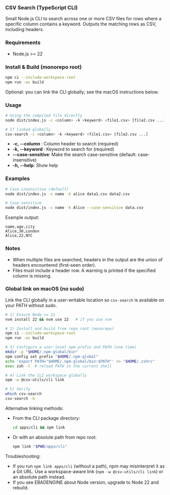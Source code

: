 ### CSV Search (TypeScript CLI)

Small Node.js CLI to search across one or more CSV files for rows where a specific column contains a keyword. Outputs the matching rows as CSV, including headers.

### Requirements

- Node.js >= 22

### Install & Build (monorepo root)

```bash
npm ci --include-workspace-root
npm run -ws build
```

Optional: you can link the CLI globally; see the macOS instructions below.

### Usage

```bash
# Using the compiled file directly
node dist/index.js -c <column> -k <keyword> <file1.csv> [file2.csv ...]

# If linked globally
csv-search -c <column> -k <keyword> <file1.csv> [file2.csv ...]
```

- **-c, --column <name>**: Column header to search (required)
- **-k, --keyword <value>**: Keyword to search for (required)
- **--case-sensitive**: Make the search case-sensitive (default: case-insensitive)
- **-h, --help**: Show help

### Examples

```bash
# Case-insensitive (default)
node dist/index.js -c name -k alice data1.csv data2.csv

# Case-sensitive
node dist/index.js -c name -k Alice --case-sensitive data.csv
```

Example output:

```csv
name,age,city
Alice,30,London
Alice,22,NYC
```

### Notes

- When multiple files are searched, headers in the output are the union of headers encountered (first-seen order).
- Files must include a header row. A warning is printed if the specified column is missing.

### Global link on macOS (no sudo)

Link the CLI globally in a user-writable location so `csv-search` is available on your PATH without sudo.

```bash
# 1) Ensure Node >= 22
nvm install 22 && nvm use 22   # if you use nvm

# 2) Install and build from repo root (monorepo)
npm ci --include-workspace-root
npm run -ws build

# 3) Configure a user-level npm prefix and PATH (one-time)
mkdir -p "$HOME/.npm-global/bin"
npm config set prefix "$HOME/.npm-global"
echo 'export PATH="$HOME/.npm-global/bin:$PATH"' >> "$HOME/.zshrc"
exec zsh -l  # reload PATH in the current shell

# 4) Link the CLI workspace globally
npm -w @csv-utils/cli link

# 5) Verify
which csv-search
csv-search -h
```

Alternative linking methods:

- From the CLI package directory:
  ```bash
  cd apps/cli && npm link
  ```
- Or with an absolute path from repo root:
  ```bash
  npm link "$PWD/apps/cli"
  ```

Troubleshooting:

- If you run `npm link apps/cli` (without a path), npm may misinterpret it as a Git URL. Use a workspace-aware link (`npm -w @csv-utils/cli link`) or an absolute path instead.
- If you see EBADENGINE about Node version, upgrade to Node 22 and rebuild.

